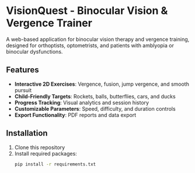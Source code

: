 # VisionQuest - Binocular Vision & Vergence Trainer

A web-based application for binocular vision therapy and vergence training, designed for orthoptists, optometrists, and patients with amblyopia or binocular dysfunctions.

## Features

- **Interactive 2D Exercises**: Vergence, fusion, jump vergence, and smooth pursuit
- **Child-Friendly Targets**: Rockets, balls, butterflies, cars, and ducks
- **Progress Tracking**: Visual analytics and session history
- **Customizable Parameters**: Speed, difficulty, and duration controls
- **Export Functionality**: PDF reports and data export

## Installation

1. Clone this repository
2. Install required packages:
   ```bash
   pip install -r requirements.txt